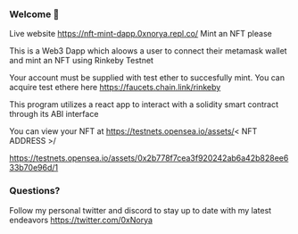 ### **Welcome 👋**

Live website https://nft-mint-dapp.0xnorya.repl.co/
Mint an NFT please 

This is a Web3 Dapp which aloows a user to connect their metamask wallet and
mint an NFT using Rinkeby Testnet 

Your account must be supplied with test ether to succesfully mint. 
You can acquire test ethere here https://faucets.chain.link/rinkeby

This program utilizes a react app to interact with a solidity smart contract through its ABI interface

You can view your NFT at 
https://testnets.opensea.io/assets/< NFT ADDRESS >/

https://testnets.opensea.io/assets/0x2b778f7cea3f920242ab6a42b828ee633b70e96d/1

### **Questions?**
Follow my personal twitter and discord to stay up to date with my latest endeavors 
https://twitter.com/0xNorya
